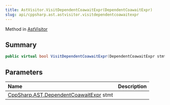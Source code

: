 ```yaml
---
title: AstVisitor.VisitDependentCoawaitExpr(DependentCoawaitExpr)
slug: api/cppsharp.ast.astvisitor.visitdependentcoawaitexpr
---
```

Method in [AstVisitor](/api/cppsharp/ast/astvisitor)

## Summary



```csharp
public virtual bool VisitDependentCoawaitExpr(DependentCoawaitExpr stmt)
```

## Parameters

|Name|Description|
|:---|:---|
|[CppSharp.AST.DependentCoawaitExpr](/api/cppsharp/ast/dependentcoawaitexpr) stmt||

